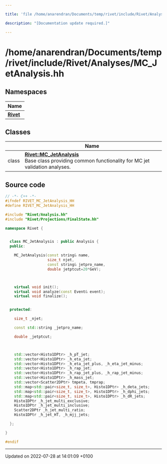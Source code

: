 ```yaml
---

title: 'file /home/anarendran/Documents/temp/rivet/include/Rivet/Analyses/MC_JetAnalysis.hh'

description: "[Documentation update required.]"

---
```


# /home/anarendran/Documents/temp/rivet/include/Rivet/Analyses/MC_JetAnalysis.hh



## Namespaces

| Name           |
| -------------- |
| **[Rivet](http://example.org/namespaces/namespacerivet/)**  |

## Classes

|                | Name           |
| -------------- | -------------- |
| class | **[Rivet::MC_JetAnalysis](http://example.org/classes/classrivet_1_1mc__jetanalysis/)** <br>Base class providing common functionality for MC jet validation analyses.  |




## Source code

```cpp
// -*- C++ -*-
#ifndef RIVET_MC_JetAnalysis_HH
#define RIVET_MC_JetAnalysis_HH

#include "Rivet/Analysis.hh"
#include "Rivet/Projections/FinalState.hh"

namespace Rivet {


  class MC_JetAnalysis : public Analysis {
  public:

    MC_JetAnalysis(const string& name,
                   size_t njet,
                   const string& jetpro_name,
                   double jetptcut=20*GeV);



    virtual void init();
    virtual void analyze(const Event& event);
    virtual void finalize();


  protected:

    size_t _njet;

    const std::string _jetpro_name;

    double _jetptcut;



    std::vector<Histo1DPtr> _h_pT_jet;
    std::vector<Histo1DPtr> _h_eta_jet;
    std::vector<Histo1DPtr> _h_eta_jet_plus, _h_eta_jet_minus;
    std::vector<Histo1DPtr> _h_rap_jet;
    std::vector<Histo1DPtr> _h_rap_jet_plus, _h_rap_jet_minus;
    std::vector<Histo1DPtr> _h_mass_jet;
    std::vector<Scatter2DPtr> tmpeta, tmprap;
    std::map<std::pair<size_t, size_t>, Histo1DPtr> _h_deta_jets;
    std::map<std::pair<size_t, size_t>, Histo1DPtr> _h_dphi_jets;
    std::map<std::pair<size_t, size_t>, Histo1DPtr> _h_dR_jets;
    Histo1DPtr _h_jet_multi_exclusive;
    Histo1DPtr _h_jet_multi_inclusive;
    Scatter2DPtr _h_jet_multi_ratio;
    Histo1DPtr _h_jet_HT, _h_mjj_jets;

  };

}

#endif
```


-------------------------------

Updated on 2022-07-28 at 14:01:09 +0100

